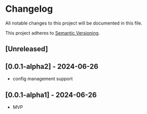 # Changelog

All notable changes to this project will be documented in this file.

This project adheres to [Semantic Versioning](https://semver.org).

<!--
Note: In this file, do not use the hard wrap in the middle of a sentence for compatibility with GitHub comment style markdown rendering.
-->

## [Unreleased]

## [0.0.1-alpha2] - 2024-06-26

- config management support

## [0.0.1-alpha1] - 2024-06-26

- MVP
